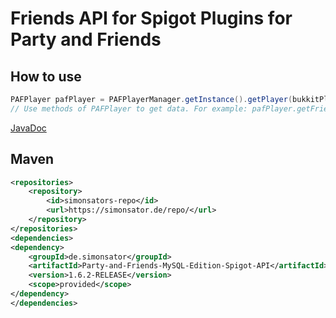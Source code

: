 # Friends API for Spigot Plugins for Party and Friends

## How to use

```java
PAFPlayer pafPlayer = PAFPlayerManager.getInstance().getPlayer(bukkitPlayer.getUniqueId());
// Use methods of PAFPlayer to get data. For example: pafPlayer.getFriends();
```

[JavaDoc](https://simonsator.de/JavaDoc/PartyAndFriendsForBungeeCordAPIForSpigotPlugins/)

## Maven

```xml
<repositories>
    <repository>
        <id>simonsators-repo</id>
        <url>https://simonsator.de/repo/</url>
    </repository>
</repositories>
<dependencies>
<dependency>
    <groupId>de.simonsator</groupId>
    <artifactId>Party-and-Friends-MySQL-Edition-Spigot-API</artifactId>
    <version>1.6.2-RELEASE</version>
    <scope>provided</scope>
</dependency>
</dependencies>
```
